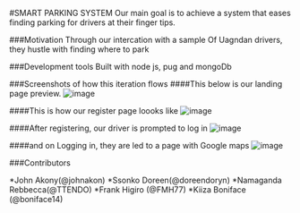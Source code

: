 
#SMART PARKING SYSTEM
Our main goal is to achieve a system that eases finding parking for drivers at their finger tips.

###Motivation
Through our intercation with a sample Of Uagndan drivers, they hustle with finding where to park

###Development tools
Built with node js, pug and mongoDb


###Screenshots of how this iteration flows
####This below is our landing page preview.
![image](https://user-images.githubusercontent.com/42311866/69848241-93a3e500-128a-11ea-8868-7ef141079879.png)

####This is how our register page loooks like
![image](https://user-images.githubusercontent.com/42311866/69848526-660b6b80-128b-11ea-8c2b-98b7e208f395.png)

####After registering, our driver is prompted to log in
![image](https://user-images.githubusercontent.com/42311866/69848883-4cb6ef00-128c-11ea-8af9-84a7f424d1c8.png)

####and on Logging in, they are led to  a page with Google maps
![image](https://user-images.githubusercontent.com/42311866/69849156-00b87a00-128d-11ea-89e4-2ef3582e8417.png)

###Contributors

*John Akony(@johnakon)
*Ssonko Doreen(@doreendoryn)
*Namaganda Rebbecca(@TTENDO)
*Frank Higiro (@FMH77)
*Kiiza Boniface (@boniface14)
